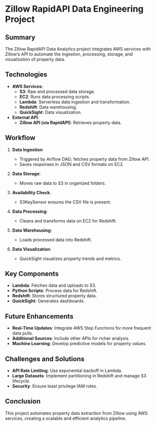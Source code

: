 # Zillow RapidAPI Data Engineering Project

## Summary
The Zillow RapidAPI Data Analytics project integrates AWS services with Zillow’s API to automate the ingestion, processing, storage, and visualization of property data.

## Technologies
- **AWS Services**: 
  - **S3**: Raw and processed data storage.
  - **EC2**: Runs data processing scripts.
  - **Lambda**: Serverless data ingestion and transformation.
  - **Redshift**: Data warehousing.
  - **QuickSight**: Data visualization.
- **External API**: 
  - **Zillow API (via RapidAPI)**: Retrieves property data.

## Workflow
1. **Data Ingestion**: 
   - Triggered by Airflow DAG; fetches property data from Zillow API.
   - Saves responses in JSON and CSV formats on EC2.
  
2. **Data Storage**: 
   - Moves raw data to S3 in organized folders.

3. **Availability Check**: 
   - S3KeySensor ensures the CSV file is present.

4. **Data Processing**: 
   - Cleans and transforms data on EC2 for Redshift.

5. **Data Warehousing**: 
   - Loads processed data into Redshift.

6. **Data Visualization**: 
   - QuickSight visualizes property trends and metrics.

## Key Components
- **Lambda**: Fetches data and uploads to S3.
- **Python Scripts**: Process data for Redshift.
- **Redshift**: Stores structured property data.
- **QuickSight**: Generates dashboards.

## Future Enhancements
- **Real-Time Updates**: Integrate AWS Step Functions for more frequent data pulls.
- **Additional Sources**: Include other APIs for richer analysis.
- **Machine Learning**: Develop predictive models for property values.

## Challenges and Solutions
- **API Rate Limiting**: Use exponential backoff in Lambda.
- **Large Datasets**: Implement partitioning in Redshift and manage S3 lifecycle.
- **Security**: Ensure least privilege IAM roles.

## Conclusion
This project automates property data extraction from Zillow using AWS services, creating a scalable and efficient analytics pipeline.
